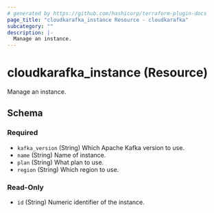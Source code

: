 ```yaml
---
# generated by https://github.com/hashicorp/terraform-plugin-docs
page_title: "cloudkarafka_instance Resource - cloudkarafka"
subcategory: ""
description: |-
  Manage an instance.
---
```


# cloudkarafka_instance (Resource)

Manage an instance.



<!-- schema generated by tfplugindocs -->
## Schema

### Required

- `kafka_version` (String) Which Apache Kafka version to use.
- `name` (String) Name of instance.
- `plan` (String) What plan to use.
- `region` (String) Which region to use.

### Read-Only

- `id` (String) Numeric identifier of the instance.


